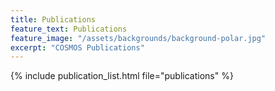 ```yaml
---
title: Publications
feature_text: Publications
feature_image: "/assets/backgrounds/background-polar.jpg"
excerpt: "COSMOS Publications"
---
```


{% include publication_list.html file="publications" %}

<!--- this Publication list can be adapted with arguments:
  use items="Power.2021.GMD, Zreda.2012.HESS" to select only few Publications
  use nocomment=true to hide comments
  use nopartners=true to hide Partners
  use nobibtex=true to hide bibtex button
--->

